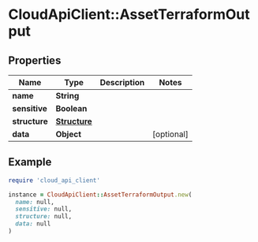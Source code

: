 # CloudApiClient::AssetTerraformOutput

## Properties

| Name | Type | Description | Notes |
| ---- | ---- | ----------- | ----- |
| **name** | **String** |  |  |
| **sensitive** | **Boolean** |  |  |
| **structure** | [**Structure**](Structure.md) |  |  |
| **data** | **Object** |  | [optional] |

## Example

```ruby
require 'cloud_api_client'

instance = CloudApiClient::AssetTerraformOutput.new(
  name: null,
  sensitive: null,
  structure: null,
  data: null
)
```

